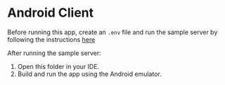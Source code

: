 # Android Client

Before running this app, create an `.env` file and run the sample server by following the instructions [here](https://github.com/stripe-samples/card-payment-charges-api#how-to-run-locally)

After running the sample server:

1. Open this folder in your IDE.
2. Build and run the app using the Android emulator.
